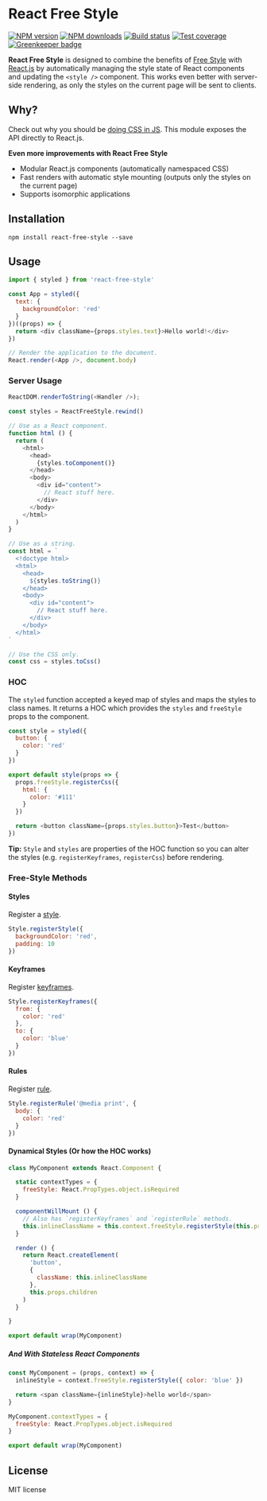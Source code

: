 # React Free Style

[![NPM version][npm-image]][npm-url]
[![NPM downloads][downloads-image]][downloads-url]
[![Build status][travis-image]][travis-url]
[![Test coverage][coveralls-image]][coveralls-url]
[![Greenkeeper badge](https://badges.greenkeeper.io/blakeembrey/react-free-style.svg)](https://greenkeeper.io/)

**React Free Style** is designed to combine the benefits of [Free Style](https://github.com/blakeembrey/free-style) with [React.js](https://github.com/facebook/react) by automatically managing the style state of React components and updating the `<style />` component. This works even better with server-side rendering, as only the styles on the current page will be sent to clients.

## Why?

Check out why you should be [doing CSS in JS](https://github.com/blakeembrey/free-style#why). This module exposes the API directly to React.js.

**Even more improvements with React Free Style**

* Modular React.js components (automatically namespaced CSS)
* Fast renders with automatic style mounting (outputs only the styles on the current page)
* Supports isomorphic applications

## Installation

```
npm install react-free-style --save
```

## Usage

```js
import { styled } from 'react-free-style'

const App = styled({
  text: {
    backgroundColor: 'red'
  }
})((props) => {
  return <div className={props.styles.text}>Hello world!</div>
})

// Render the application to the document.
React.render(<App />, document.body)
```

### Server Usage

```js
ReactDOM.renderToString(<Handler />);

const styles = ReactFreeStyle.rewind()

// Use as a React component.
function html () {
  return (
    <html>
      <head>
        {styles.toComponent()}
      </head>
      <body>
        <div id="content">
          // React stuff here.
        </div>
      </body>
    </html>
  )
}

// Use as a string.
const html = `
  <!doctype html>
  <html>
    <head>
      ${styles.toString()}
    </head>
    <body>
      <div id="content">
        // React stuff here.
      </div>
    </body>
  </html>
`

// Use the CSS only.
const css = styles.toCss()
```

### HOC

The `styled` function accepted a keyed map of styles and maps the styles to class names. It returns a HOC which provides the `styles` and `freeStyle` props to the component.

```js
const style = styled({
  button: {
    color: 'red'
  }
})

export default style(props => {
  props.freeStyle.registerCss({
    html: {
      color: '#111'
    }
  })

  return <button className={props.styles.button}>Test</button>
})
```

**Tip:** `Style` and `styles` are properties of the HOC function so you can alter the styles (e.g. `registerKeyframes`, `registerCss`) before rendering.

### Free-Style Methods

#### Styles

Register a [style](https://github.com/blakeembrey/free-style#styles).

```js
Style.registerStyle({
  backgroundColor: 'red',
  padding: 10
})
```

#### Keyframes

Register [keyframes](https://github.com/blakeembrey/free-style#keyframes).

```js
Style.registerKeyframes({
  from: {
    color: 'red'
  },
  to: {
    color: 'blue'
  }
})
```

#### Rules

Register [rule](https://github.com/blakeembrey/free-style#rules).

```js
Style.registerRule('@media print', {
  body: {
    color: 'red'
  }
})
```

#### Dynamical Styles (Or how the HOC works)

```js
class MyComponent extends React.Component {

  static contextTypes = {
    freeStyle: React.PropTypes.object.isRequired
  }

  componentWillMount () {
    // Also has `registerKeyframes` and `registerRule` methods.
    this.inlineClassName = this.context.freeStyle.registerStyle(this.props.style)
  }

  render () {
    return React.createElement(
      'button',
      {
        className: this.inlineClassName
      },
      this.props.children
    )
  }

}

export default wrap(MyComponent)
```

##### And With Stateless React Components

```js
const MyComponent = (props, context) => {
  inlineStyle = context.freeStyle.registerStyle({ color: 'blue' })

  return <span className={inlineStyle}>hello world</span>
}

MyComponent.contextTypes = {
  freeStyle: React.PropTypes.object.isRequired
}

export default wrap(MyComponent)
```

## License

MIT license

[npm-image]: https://img.shields.io/npm/v/react-free-style.svg?style=flat
[npm-url]: https://npmjs.org/package/react-free-style
[downloads-image]: https://img.shields.io/npm/dm/react-free-style.svg?style=flat
[downloads-url]: https://npmjs.org/package/react-free-style
[travis-image]: https://img.shields.io/travis/blakeembrey/react-free-style.svg?style=flat
[travis-url]: https://travis-ci.org/blakeembrey/react-free-style
[coveralls-image]: https://img.shields.io/coveralls/blakeembrey/react-free-style.svg?style=flat
[coveralls-url]: https://coveralls.io/r/blakeembrey/react-free-style?branch=master
